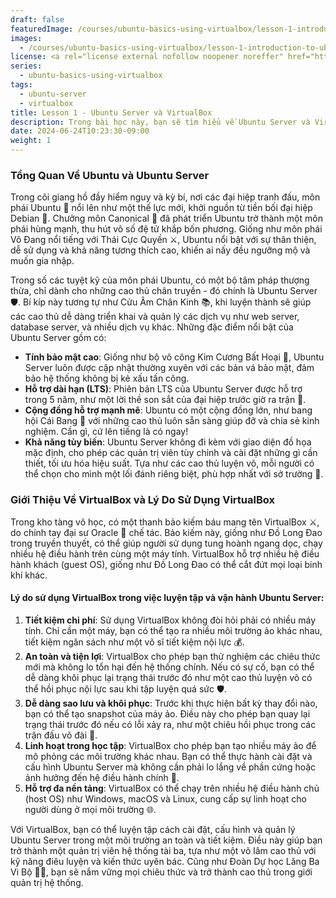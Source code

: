 ```yaml
---
draft: false
featuredImage: /courses/ubuntu-basics-using-virtualbox/lesson-1-introduction-to-ubuntu-server-and-virtualbox.webp
images:
  - /courses/ubuntu-basics-using-virtualbox/lesson-1-introduction-to-ubuntu-server-and-virtualbox.webp
license: <a rel="license external nofollow noopener noreffer" href="https://creativecommons.org/licenses/by-nc/4.0/" target="_blank">CC BY-NC 4.0</a>
series:
  - ubuntu-basics-using-virtualbox
tags:
  - ubuntu-server
  - virtualbox
title: Lesson 1 - Ubuntu Server và VirtualBox
description: Trong bài học này, bạn sẽ tìm hiểu về Ubuntu Server và VirtualBox, cũng như cách cài đặt chúng trên máy tính của bạn. Ubuntu Server là một hệ điều hành Linux dựa trên Debian, được thiết kế để chạy trên máy chủ và máy ảo. VirtualBox là một ứng dụng ảo hóa mã nguồn mở, cho phép bạn tạo và quản lý máy ảo trên máy tính cá nhân của mình.
date: 2024-06-24T10:23:30-09:00
weight: 1
---
```


### Tổng Quan Về Ubuntu và Ubuntu Server

Trong cõi giang hồ đầy hiểm nguy và kỳ bí, nơi các đại hiệp tranh đấu, môn phái Ubuntu 🌄 nổi lên như một thế lực mới, khởi nguồn từ tiền bối đại hiệp Debian 🥋. Chưởng môn Canonical 📜 đã phát triển Ubuntu trở thành một môn phái hùng mạnh, thu hút vô số đệ tử khắp bốn phương. Giống như môn phái Võ Đang nổi tiếng với Thái Cực Quyền ⚔️, Ubuntu nổi bật với sự thân thiện, dễ sử dụng và khả năng tương thích cao, khiến ai nấy đều ngưỡng mộ và muốn gia nhập.

Trong số các tuyệt kỹ của môn phái Ubuntu, có một bộ tâm pháp thượng thừa, chỉ dành cho những cao thủ chân truyền - đó chính là Ubuntu Server 🛡️. Bí kíp này tương tự như Cửu Âm Chân Kinh 📚, khi luyện thành sẽ giúp các cao thủ dễ dàng triển khai và quản lý các dịch vụ như web server, database server, và nhiều dịch vụ khác. Những đặc điểm nổi bật của Ubuntu Server gồm có:

- **Tính bảo mật cao**: Giống như bộ võ công Kim Cương Bất Hoại 🧱, Ubuntu Server luôn được cập nhật thường xuyên với các bản vá bảo mật, đảm bảo hệ thống không bị kẻ xấu tấn công.
- **Hỗ trợ dài hạn (LTS)**: Phiên bản LTS của Ubuntu Server được hỗ trợ trong 5 năm, như một lời thề son sắt của đại hiệp trước giờ ra trận 🏹.
- **Cộng đồng hỗ trợ mạnh mẽ**: Ubuntu có một cộng đồng lớn, như bang hội Cái Bang 🏯 với những cao thủ luôn sẵn sàng giúp đỡ và chia sẻ kinh nghiệm. Cần gì, cứ lên tiếng là có ngay!
- **Khả năng tùy biến**: Ubuntu Server không đi kèm với giao diện đồ họa mặc định, cho phép các quản trị viên tùy chỉnh và cài đặt những gì cần thiết, tối ưu hóa hiệu suất. Tựa như các cao thủ luyện võ, mỗi người có thể chọn cho mình một lối đánh riêng biệt, phù hợp nhất với sở trường 🥋.

### Giới Thiệu Về VirtualBox và Lý Do Sử Dụng VirtualBox

Trong kho tàng võ học, có một thanh bảo kiếm báu mang tên VirtualBox ⚔️, do chính tay đại sư Oracle 🏯 chế tác. Bảo kiếm này, giống như Đồ Long Đao trong truyền thuyết, có thể giúp người sử dụng tung hoành ngang dọc, chạy nhiều hệ điều hành trên cùng một máy tính. VirtualBox hỗ trợ nhiều hệ điều hành khách (guest OS), giống như Đồ Long Đao có thể cắt đứt mọi loại binh khí khác.

#### Lý do sử dụng VirtualBox trong việc luyện tập và vận hành Ubuntu Server:

1. **Tiết kiệm chi phí**: Sử dụng VirtualBox không đòi hỏi phải có nhiều máy tính. Chỉ cần một máy, bạn có thể tạo ra nhiều môi trường ảo khác nhau, tiết kiệm ngân sách như một võ sĩ tiết kiệm nội lực 💰.
2. **An toàn và tiện lợi**: VirtualBox cho phép bạn thử nghiệm các chiêu thức mới mà không lo tổn hại đến hệ thống chính. Nếu có sự cố, bạn có thể dễ dàng khôi phục lại trạng thái trước đó như một cao thủ luyện võ có thể hồi phục nội lực sau khi tập luyện quá sức 🛡️.
3. **Dễ dàng sao lưu và khôi phục**: Trước khi thực hiện bất kỳ thay đổi nào, bạn có thể tạo snapshot của máy ảo. Điều này cho phép bạn quay lại trạng thái trước đó nếu có lỗi xảy ra, như một chiêu hồi phục trong các trận đấu võ đài 💾.
4. **Linh hoạt trong học tập**: VirtualBox cho phép bạn tạo nhiều máy ảo để mô phỏng các môi trường khác nhau. Bạn có thể thực hành cài đặt và cấu hình Ubuntu Server mà không cần phải lo lắng về phần cứng hoặc ảnh hưởng đến hệ điều hành chính 📘.
5. **Hỗ trợ đa nền tảng**: VirtualBox có thể chạy trên nhiều hệ điều hành chủ (host OS) như Windows, macOS và Linux, cung cấp sự linh hoạt cho người dùng ở mọi môi trường 🌐.

Với VirtualBox, bạn có thể luyện tập cách cài đặt, cấu hình và quản lý Ubuntu Server trong một môi trường an toàn và tiết kiệm. Điều này giúp bạn trở thành một quản trị viên hệ thống tài ba, tựa như một võ lâm cao thủ với kỹ năng điêu luyện và kiến thức uyên bác. Cũng như Đoàn Dự học Lăng Ba Vi Bộ 🏃‍♂️, bạn sẽ nắm vững mọi chiêu thức và trở thành cao thủ trong giới quản trị hệ thống.